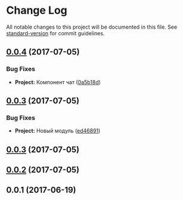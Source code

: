 # Change Log

All notable changes to this project will be documented in this file. See [standard-version](https://github.com/conventional-changelog/standard-version) for commit guidelines.

<a name="0.0.4"></a>
## [0.0.4](https://github.com/rand0me/ng-tutorevo/compare/v0.0.3...v0.0.4) (2017-07-05)


### Bug Fixes

* **Project:** Компонент чат ([0a5b18d](https://github.com/rand0me/ng-tutorevo/commit/0a5b18d))



<a name="0.0.3"></a>
## [0.0.3](https://github.com/rand0me/ng-tutorevo/compare/v0.0.2...v0.0.3) (2017-07-05)


### Bug Fixes

* **Project:** Новый модуль ([ed46891](https://github.com/rand0me/ng-tutorevo/commit/ed46891))



<a name="0.0.3"></a>
## [0.0.3](https://github.com/rand0me/ng-tutorevo/compare/v0.0.2...v0.0.3) (2017-07-05)



<a name="0.0.2"></a>
## [0.0.2](https://github.com/rand0me/ng-tutorevo/compare/v0.0.1...v0.0.2) (2017-07-05)



<a name="0.0.1"></a>
## 0.0.1 (2017-06-19)
